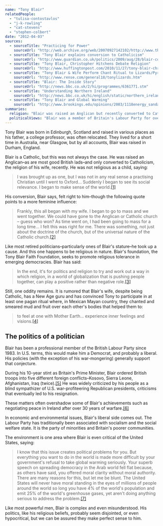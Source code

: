 ```yaml
---
name: "Tony Blair"
relatedPeople:
  - "tulisa-contostavlos"
  - "j-k-rowling"
  - "cat-stevens"
  - "stephen-colbert"
date: "2012-04-03"
sources:
  - sourceTitle: "Practicing for Power"
    sourceUrl: "http://web.archive.org/web/20070927142102/http://www.thirdway.org.uk/past/showpage.asp?page=43"
  - sourceTitle: "Tony Blair explains conversion to Catholicism"
    sourceUrl: "http://www.guardian.co.uk/politics/2009/aug/28/blair-conversion-catholicism"
  - sourceTitle: "Tony Blair, Christopher Hitchens Debate Religion"
    sourceUrl: "http://www.huffingtonpost.com/2010/11/27/tony-blair-christopher-hi_n_788717.html"
  - sourceTitle: "Tony Blair & Wife Perform Chant Ritual to Lizards/Pyramids In Mexico"
    sourceUrl: "http://www.rense.com/general18/tonylizards.htm"
  - sourceTitle: "Blair: The Inside Story"
    sourceUrl: "http://news.bbc.co.uk/2/hi/programmes/6361771.stm"
  - sourceTitle: "Understanding Northern Ireland"
    sourceUrl: "http://news.bbc.co.uk/hi/english/static/northern_ireland/understanding/events/good_friday.stm"
  - sourceTitle: "Tony Blair and Global Warming"
    sourceUrl: "http://www.brookings.edu/opinions/2003/1118energy_sandalow.aspx"
summaries:
  religion: "Blair was raised an Anglican but recently converted to Catholicism, though he has been in the middle of a New Age ritual or two."
  politicalViews: "Blair was a member of Britain's Labour Party for over 25 years, Britain's more socially and economically liberal party. However, he was a staunch supporter of America's Republican presidents."
---
```


Tony Blair was born in Edinburgh, Scotland and raised in various places as his father, a college professor, was often relocated. They lived for a short time in Australia, near Glasgow, but by all accounts, Blair was raised in Durham, England.

Blair is a Catholic, but this was not always the case. He was raised an Anglican–as are most good British lads–and only converted to Catholicism, the religion of his wife, recently. He was not religious as a child, saying:

>I was brought up as one, but I was not in any real sense a practising Christian until I went to Oxford… Suddenly I began to see its social relevance. I began to make sense of the world.<a class="source-citation" href="#http%3A%2F%2Fweb.archive.org%2Fweb%2F20070927142102%2Fhttp%3A%2F%2Fwww.thirdway.org.uk%2Fpast%2Fshowpage.asp%3Fpage%3D43" title="Practicing for Power">[1]</a>

His conversion, Blair says, felt right to him–though the following quote points to a more feminine influence:

>Frankly, this all began with my wife. I began to go to mass and we went together. We could have gone to the Anglican or Catholic church – guess who won? As time went on, I had been going to mass for a long time… I felt this was right for me. There was something, not just about the doctrine of the church, but of the universal nature of the Catholic church.<a class="source-citation" href="#http%3A%2F%2Fwww.guardian.co.uk%2Fpolitics%2F2009%2Faug%2F28%2Fblair-conversion-catholicism" title="Tony Blair explains conversion to Catholicism">[2]</a>

Like most retired politicians–particularly ones of Blair's stature–he took up a cause. And this one happens to be religious in nature. Blair's foundation, the Tony Blair Faith Foundation, seeks to promote religious tolerance in emerging democracies. Blair has said:

>In the end, it's for politics and religion to try and work out a way in which religion, in a world of globalization that is pushing people together, can play a positive rather than negative role.<a class="source-citation" href="#http%3A%2F%2Fwww.huffingtonpost.com%2F2010%2F11%2F27%2Ftony-blair-christopher-hi_n_788717.html" title="Tony Blair, Christopher Hitchens Debate Religion">[3]</a>

Still, one oddity remains. It is rumored that Blair's wife, despite being Catholic, has a New Age guru and has convinced Tony to participate in at least one pagan ritual where, in Mexican Mayan country, they chanted and smeared mud and fruit over each other's bodies that helped them to:

>to feel at one with Mother Earth… experience inner feelings and visions.<a class="source-citation" href="#http%3A%2F%2Fwww.rense.com%2Fgeneral18%2Ftonylizards.htm" title="Tony Blair &amp; Wife Perform Chant Ritual to Lizards/Pyramids In Mexico">[4]</a>

## The politics of a politician

Blair has been a professional member of the British Labour Party since 1983. In U.S. terms, this would make him a Democrat, and probably a liberal. His policies (with the exception of his war-mongering) generally support that conjecture.

During his 10-year stint as Britain's Prime Minister, Blair ordered British troops into five different foreign conflicts–Kosovo, Sierra Leone, Afghanistan, Iraq (twice).<a class="source-citation" href="#http%3A%2F%2Fnews.bbc.co.uk%2F2%2Fhi%2Fprogrammes%2F6361771.stm" title="Blair: The Inside Story">[5]</a> He was widely criticized by his people as a blind sympathizer of U.S. war-profiteering Republican presidents, criticisms that eventually led to his resignation.

These matters often overshadow some of Blair's achievements such as negotiating peace in Ireland after over 30 years of warfare.<a class="source-citation" href="#http%3A%2F%2Fnews.bbc.co.uk%2Fhi%2Fenglish%2Fstatic%2Fnorthern_ireland%2Funderstanding%2Fevents%2Fgood_friday.stm" title="Understanding Northern Ireland">[6]</a>

In economic and environmental issues, Blair's liberal side comes out. The Labour Party has traditionally been associated with socialism and the social welfare state. It is the party of minorities and Britain's poorer communities.

The environment is one area where Blair is even critical of the United States, saying:

>I know that this issue creates political problems for you. But everything you want to do in the world is made more difficult by your government's refusal to take global warming seriously. Your superb speech on spreading democracy in the Arab world fell flat because, as others have said, you offered moral clarity without moral authority. There are many reasons for this, but let me be blunt. The United States will never have moral standing in the eyes of millions of people around the world so long you have 4% of the world's population and emit 25% of the world's greenhouse gases, yet aren't doing anything serious to address the problem.<a class="source-citation" href="#http%3A%2F%2Fwww.brookings.edu%2Fopinions%2F2003%2F1118energy_sandalow.aspx" title="Tony Blair and Global Warming">[7]</a>

Like most powerful men, Blair is complex and even misunderstood. His politics, like his religious beliefs, probably seem disjointed, or even hypocritical, but we can be assured they make perfect sense to him.